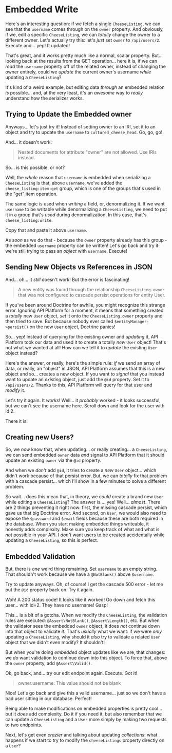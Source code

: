 # Embedded Write

Here's an interesting question: if we fetch a single `CheeseListing`, we can see
that the `username` comes through on the `owner` property. And obviously, if we,
edit a specific `CheeseListing`, we can *totally* change the owner to a different
owner. Let's actually try this: let's *just* set `owner` to `/api/users/2`.
Execute and... yep! It updated!

That's great, and it works pretty much like a normal, scalar property. But...
looking back at the results from the GET operation... here it is, if we can *read*
the `username` property off of the related owner, instead of changing the owner
entirely, could we *update* the current owner's username *while* updating
a `CheeseListing`?

It's kind of a weird example, but editing data *through* an embedded relation *is*
possible... and, at the very least, it's an *awesome* way to *really* understand
how the serializer works.

## Trying to Update the Embedded owner

Anyways... let's just try it! Instead of setting owner to an IRI, set it to
an object and try to update the `username` to `cultured_cheese_head`. Go, go, go!

And... it doesn't work:

> Nested documents for attribute "owner" are not allowed. Use IRIs instead.

So... is this possible, or not?

Well, the *whole* reason that `username` is embedded when serializing a `CheeseListing`
is that, above `username`, we've added the `cheese_listing:item:get` group, which
is one of the groups that's used in the "get" item operation.

The same logic is used when *writing* a field, or, denormalizing it. If we want
`username` to be writable while denormalizing a `CheeseListing`, we need to put
it in a group that's *used* during denormalization. In this case, that's
`cheese_listing:write`.

Copy that and paste it above `username`.

As *soon* as we do that - because the `owner` property already has this group -
the embedded `username` property can be written! Let's go back and try it: we're
still trying to pass an *object* with `username`. Execute!

## Sending New Objects vs References in JSON

And... oh... it *still* doesn't work! But the error is fascinating!

> A new entity was found through the relationship `CheeseListing.owner` that was
> not configured to cascade persist operations for entity User.

If you've been around Doctrine for awhile, you might recognize this strange error.
Ignoring API Platform for a moment, it means that something created a *totally*
new `User` object, *set* it onto the `CheeseListing.owner` property and then tried
to save. But because nobody ever called `$entityManager->persist()` on the new
`User` object, Doctrine panics!

So... yep! Instead of querying for the existing owner and *updating* it, API Platform
took our data and used it to create a totally *new* `User` object! That's not what
we wanted at all! How can we tell it to *update* the existing `User` object instead?

Here's the answer, or really, here's the simple rule: *if* we send an array of
data, or really, an "object" in JSON, API Platform assumes that this is a new
object and so... creates a new object. If you want to *signal* that you instead
want to update an *existing* object, just add the `@id` property. Set it to
`/api/users/2`. Thanks to this, API Platform will query for that user and
*modify* it.

Let's try it again. It *works*! Well... it *probably* worked - it looks successful,
but we can't see the username here. Scroll down and look for the user with id 2.

There it is!

## Creating new Users?

So, we *now* know that, when updating... or really creating... a `CheeseListing`,
we can send embedded `owner` data *and* signal to API Platform that it should update
an existing `owner` via the `@id` property.

And when we *don't* add `@id`, it tries to create a *new* `User` object...
which didn't work because of that persist error. But, we can *totally* fix that
problem with a cascade persist... which I'll show in a few minutes to solve a
different problem.

So wait... does this mean that, in theory, we *could* create a brand new `User`
while editing a `CheeseListing`? The answer is.... yes! Well... *almost*. There
are 2 things preventing it right now: first, the missing cascade persist, which
gave us that big Doctrine error. And second, on `User`, we would also need to
expose the `$password`  and `$email` fields because these are both required in
the database. When you start making embedded things writeable, it honestly adds
complexity. Make sure you keep track of what and what is *not* possible in your
API. I *don't* want users to be created accidentally while updating a `CheeseListing`,
so this is perfect.

## Embedded Validation

But, there is *one* weird thing remaining. Set `username` to an empty string.
That shouldn't work because we have a `@NotBlank()` above `$username`.

Try to update anyways. Oh, of course! I get the cascade 500 error - let me put
the `@id` property back on. Try it again.

Woh! A 200 status code! It looks like it worked! Go down and fetch this user... with
id=2. They have no username! Gasp!

This... is a bit of a gotcha. When we modify the `CheeseListing`, the validation
rules are executed: `@Assert\NotBlank()`, `@Assert\Length()`, etc. But when the
validator sees the embedded `owner` object, it does *not* continue down into that
object to validate *it*. That's *usually* what we want: if we were *only* updating
a `CheeseListing`, why should it *also* try to validate a related `User` object
that we didn't even modify? It shouldn't!

But when you're doing *embedded* object updates like we are, that changes: we *do*
want validation to continue down into this object. To force that, above the `owner`
property, add `@Assert\Valid()`.

Ok, go back, and... try our edit endpoint again. Execute. Got it!

> owner.username: This value should not be blank

Nice! Let's go back and give this a valid username... just so we don't have a
bad user sitting in our database. Perfect!

Being able to make modifications on embedded properties is pretty cool... but it
*does* add complexity. Do it if you need it, but also remember that we can update
a `CheeseListing` and a `User` more simply by making two requests to two endpoints.

Next, let's get even *crazier* and talking about updating *collections*: what happens
if we start to try to modify the `cheeseListings` property directly on a `User`?
